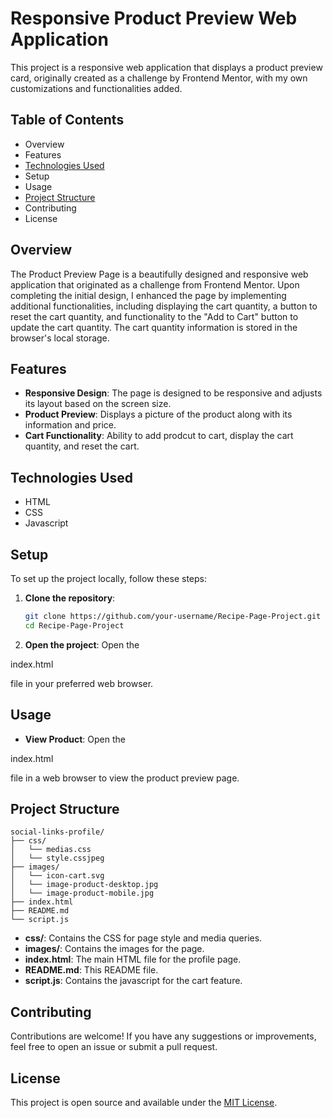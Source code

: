 # Responsive Product Preview Web Application

This project is a responsive web application that displays a product preview card, originally created as a challenge by Frontend Mentor, with my own customizations and functionalities added.

## Table of Contents

- Overview
- Features
- [Technologies Used](#technologies-used)
- Setup
- Usage
- [Project Structure](#project-structure)
- Contributing
- License

## Overview

The Product Preview Page is a beautifully designed and responsive web application that originated as a challenge from Frontend Mentor. Upon completing the initial design, I enhanced the page by implementing additional functionalities, including displaying the cart quantity, a button to reset the cart quantity, and functionality to the "Add to Cart" button to update the cart quantity. The cart quantity information is stored in the browser's local storage.

## Features

- **Responsive Design**: The page is designed to be responsive and adjusts its layout based on the screen size.
- **Product Preview**: Displays a picture of the product along with its information and price.
- **Cart Functionality**: Ability to add prodcut to cart, display the cart quantity, and reset the cart.

## Technologies Used

- HTML
- CSS
- Javascript

## Setup

To set up the project locally, follow these steps:

1. **Clone the repository**:
   ```bash
   git clone https://github.com/your-username/Recipe-Page-Project.git
   cd Recipe-Page-Project
   ```

2. **Open the project**:
   Open the 

index.html

 file in your preferred web browser.

## Usage

- **View Product**: Open the 

index.html

 file in a web browser to view the product preview page.
## Project Structure

```
social-links-profile/
├── css/
│   └── medias.css 
│   └── style.cssjpeg
├── images/
│   └── icon-cart.svg 
│   └── image-product-desktop.jpg
│   └── image-product-mobile.jpg 
├── index.html
├── README.md
└── script.js
```

- **css/**: Contains the CSS for page style and media queries.
- **images/**: Contains the images for the page.
- **index.html**: The main HTML file for the profile page.
- **README.md**: This README file.
- **script.js**: Contains the javascript for the cart feature.

## Contributing

Contributions are welcome! If you have any suggestions or improvements, feel free to open an issue or submit a pull request.

## License

This project is open source and available under the [MIT License](LICENSE).
